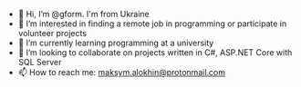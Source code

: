 - 👋 Hi, I’m @gform. I'm from Ukraine
- 👀 I’m interested in finding a remote job in programming or participate in volunteer projects
- 🌱 I’m currently learning programming at a university
- 💞️ I’m looking to collaborate on projects written in C#, ASP.NET Core with SQL Server
- 📫 How to reach me: maksym.alokhin@protonmail.com

<!---
gform/gform is a ✨ special ✨ repository because its `README.md` (this file) appears on your GitHub profile.
You can click the Preview link to take a look at your changes.
--->
